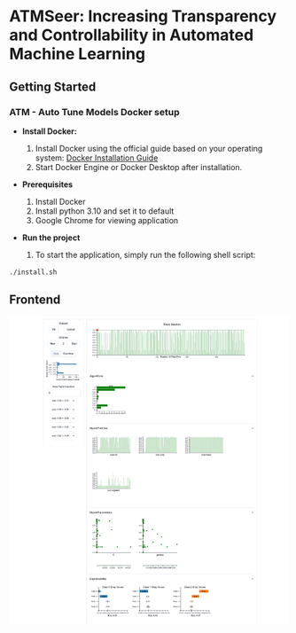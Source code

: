 # ATMSeer: Increasing Transparency and Controllability in Automated Machine Learning

## Getting Started

### ATM - Auto Tune Models Docker setup

- **Install Docker:**
  1. Install Docker using the official guide based on your operating system: [Docker Installation Guide](https://docs.docker.com/get-docker/)
  2. Start Docker Engine or Docker Desktop after installation.
  
- **Prerequisites**
  1. Install Docker
  2. Install python 3.10 and set it to default
  3. Google Chrome for viewing application
  
- **Run the project**
  1. To start the application, simply run the following shell script:

```bash
./install.sh
```

## Frontend

![Frontend](assets/ATMSeer.png)


